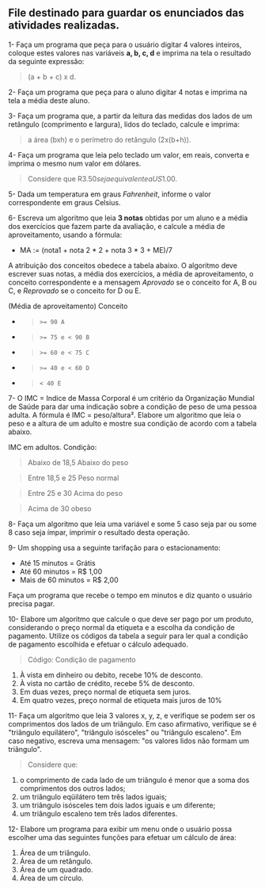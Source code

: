 **File destinado para guardar os enunciados das atividades realizadas.**
--- 

1- Faça um programa que peça para o usuário digitar 4 valores inteiros, coloque estes valores nas variáveis **a, b, c, d** e imprima na tela o resultado da seguinte expressão: 
> (a + b + c) x d.

2- Faça um programa que peça para o aluno digitar 4 notas e imprima na tela a média deste aluno.

3- Faça um programa que, a partir da leitura das medidas dos lados de um retângulo (comprimento e largura), lidos do teclado, calcule e imprima:
> a área (bxh) e o perímetro do retângulo (2x(b+h)).

4- Faça um programa que leia pelo teclado um valor, em reais, converta e imprima o mesmo num valor em dólares.
> Considere que R$3.50 seja equivalente a US$1.00.

5- Dada um temperatura em graus *Fahrenheit*, informe o valor correspondente em graus Celsius.

6- Escreva um algoritmo que leia **3 notas** obtidas por um aluno e a média dos exercícios que fazem parte da avaliação, e calcule a média de aproveitamento, usando a fórmula:
* MA := (nota1 + nota 2 * 2 + nota 3 * 3 + ME)/7

A atribuição dos conceitos obedece a tabela abaixo. O algoritmo deve escrever suas notas, a média dos exercícios, a média de aproveitamento, o conceito correspondente e a mensagem *Aprovado* se o conceito for A, B ou C, e *Reprovado* se o conceito for D ou E. 

(Média de aproveitamento)
Conceito
* > `>= 90 A`
* > `>= 75 e < 90 B`
* > `>= 60 e < 75 C`
* > `>= 40 e < 60 D`
* > `< 40 E` 

7- O IMC = Indice de Massa Corporal é um critério da Organização Mundial de Saúde para dar uma indicação sobre a condição de peso de uma pessoa adulta. A fórmula é IMC = peso/altura². Elabore um algoritmo que leia o peso e a altura de um adulto e mostre sua condição de acordo com a tabela abaixo.

IMC em adultos. Condição:
> Abaixo de 18,5 Abaixo do peso

> Entre 18,5 e 25 Peso normal

> Entre 25 e 30 Acima do peso

> Acima de 30 obeso 


8- Faça um algoritmo que leia uma variável e some 5 caso seja par ou some 8 caso seja ímpar, imprimir o resultado desta operação.

9- Um shopping usa a seguinte tarifação para o estacionamento:
* Até 15 minutos = Grátis
* Até 60 minutos = R$ 1,00
* Mais de 60 minutos = R$ 2,00

Faça um programa que recebe o tempo em minutos e diz quanto o usuário precisa pagar.

10- Elabore um algoritmo que calcule o que deve ser pago por um produto, considerando o preço normal da etiqueta e a escolha da condição de pagamento. Utilize os códigos da tabela a seguir para ler qual a condição de pagamento escolhida e efetuar o cálculo adequado.

> Código: Condição de pagamento
1. À vista em dinheiro ou debito, recebe 10% de desconto.
2. À vista no cartão de crédito, recebe 5% de desconto.
3. Em duas vezes, preço normal de etiqueta sem juros.
4. Em quatro vezes, preço normal de etiqueta mais juros de 10%

11- Faça um algoritmo que leia 3 valores x, y, z, e verifique se podem ser os comprimentos dos
lados de um triângulo. Em caso afirmativo, verifique se é "triângulo equilátero", "triângulo isósceles"
ou "triângulo escaleno". Em caso negativo, escreva uma mensagem: "os valores lidos não formam
um triângulo". 
> Considere que:
1.  o comprimento de cada lado de um triângulo é menor que a soma dos comprimentos dos outros lados;
2. um triângulo eqüilátero tem três lados iguais;
3. um triângulo isósceles tem dois lados iguais e um diferente;
4. um triângulo escaleno tem três lados diferentes.

12- Elabore um programa para exibir um menu onde o usuário possa escolher uma das seguintes
funções para efetuar um cálculo de área:
1. Área de um triângulo.
2. Área de um retângulo.
3. Área de um quadrado.
4. Área de um círculo. 